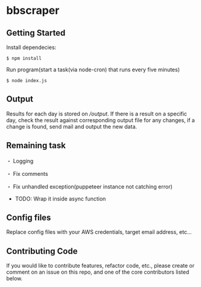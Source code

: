 # bbscraper

## Getting Started

Install dependecies:

```
$ npm install
```

Run program(start a task(via node-cron) that runs every five minutes)

```
$ node index.js
```

## Output

Results for each day is stored on _/output_. If there is a result on a specific
day, check the result against corresponding output file for any changes,
if a change is found, send mail and output the new data.

## Remaining task

 ・ Logging

 
 ・ Fix comments
 
 
 ・ Fix unhandled exception(puppeteer instance not catching error)
   - TODO: Wrap it inside async function

## Config files

Replace config files with your AWS credentials, target email address, etc...

## Contributing Code
If you would like to contribute features, refactor code, etc., please create or comment on an issue on this repo, and one of the core contributors listed below.
